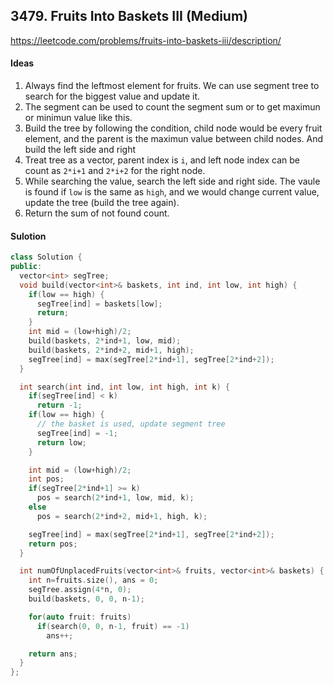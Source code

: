 ## 3479. Fruits Into Baskets III (Medium)


https://leetcode.com/problems/fruits-into-baskets-iii/description/


#### Ideas
1. Always find the leftmost element for fruits. We can use segment tree to search for the biggest value and update it.
2. The segment can be used to count the segment sum or to get maximun or minimun value like this. 
3. Build the tree by following the condition, child node would be every fruit element, and the parent is the maximun value between child nodes. And build the left side and right
4. Treat tree as a vector, parent index is `i`, and left node index can be count as `2*i+1` and `2*i+2` for the right node.
5. While searching the value, search the left side and right side. The vaule is found if `low` is the same as `high`, and we would change current value, update the tree (build the tree again).
6. Return the sum of not found count.

#### Sulotion
```C++
class Solution {
public:
  vector<int> segTree;
  void build(vector<int>& baskets, int ind, int low, int high) {
    if(low == high) {
      segTree[ind] = baskets[low];
      return;
    }
    int mid = (low+high)/2;
    build(baskets, 2*ind+1, low, mid);
    build(baskets, 2*ind+2, mid+1, high);
    segTree[ind] = max(segTree[2*ind+1], segTree[2*ind+2]);
  }

  int search(int ind, int low, int high, int k) {
    if(segTree[ind] < k)
      return -1;
    if(low == high) {
      // the basket is used, update segment tree
      segTree[ind] = -1;
      return low;
    }

    int mid = (low+high)/2;
    int pos;
    if(segTree[2*ind+1] >= k)
      pos = search(2*ind+1, low, mid, k);
    else
      pos = search(2*ind+2, mid+1, high, k);

    segTree[ind] = max(segTree[2*ind+1], segTree[2*ind+2]);
    return pos;
  }

  int numOfUnplacedFruits(vector<int>& fruits, vector<int>& baskets) {
    int n=fruits.size(), ans = 0;
    segTree.assign(4*n, 0);
    build(baskets, 0, 0, n-1);

    for(auto fruit: fruits)
      if(search(0, 0, n-1, fruit) == -1)
        ans++;

    return ans;
  }
};
```

